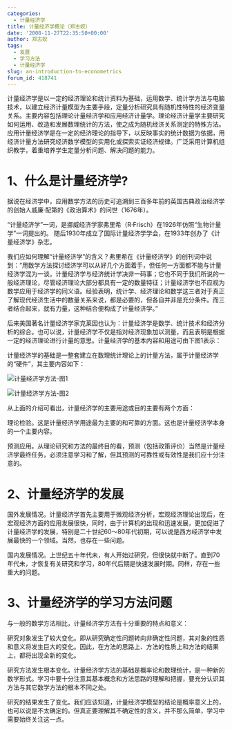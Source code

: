 ```yaml
---
categories:
  - 计量经济学
title: 计量经济学概论（郑志姣）
date: '2008-11-27T22:35:50+00:00'
author: 郑志姣
tags:
  - 发展
  - 学习方法
  - 计量经济学
slug: an-introduction-to-econometrics
forum_id: 418741
---
```


计量经济学是以一定的经济理论和统计资料为基础，运用数学、统计学方法与电脑技术，以建立经济计量模型为主要手段，定量分析研究具有随机性特性的经济变量关系。主要内容包括理论计量经济学和应用经济计量学。理论经济计量学主要研究如何运用、改造和发展数理统计的方法，使之成为随机经济关系测定的特殊方法。应用计量经济学是在一定的经济理论的指导下，以反映事实的统计数据为依据，用经济计量方法研究经济数学模型的实用化或探索实证经济规律。广泛采用计算机组织教学，着重培养学生定量分析问题、解决问题的能力。<!--more-->

# 1、什么是计量经济学?

据说在经济学中，应用数学方法的历史可追溯到三百多年前的英国古典政治经济学的创始人威廉·配第的《政治算术》的问世（1676年）。

“计量经济学”一词，是挪威经济学家弗里希（R·Frisch）在1926年仿照“生物计量学”一词提出的。 随后1930年成立了国际计量经济学学会，在1933年创办了《计量经济学》杂志。

我们应如何理解“计量经济学”的含义？弗里希在《计量经济学》的创刊词中说到：“用数学方法探讨经济学可以从好几个方面着手，但任何一方面都不能与计量经济学混为一谈。计量经济学与经济统计学决非一码事；它也不同于我们所说的一般经济理论，尽管经济理论大部分都具有一定的数量特征；计量经济学也不应视为数学应用于经济学的同义语。经验表明，统计学、经济理论和数学这三者对于真正了解现代经济生活中的数量关系来说，都是必要的，但各自并非是充分条件。而三者结合起来，就有力量，这种结合便构成了计量经济学。”

后来美国著名计量经济学家克莱因也认为：计量经济学是数学、统计技术和经济分析的综合。也可以说，计量经济学不仅是指对经济现象加以测量，而且表明是根据一定的经济理论进行计量的意思。计量经济学的基本内容和用途可由下图1表示：

计量经济学的基础是一整套建立在数理统计理论上的计量方法，属于计量经济学的“硬件”，其主要内容如下：

![计量经济学方法-图1](https://uploads.cosx.org/2008/11/1.jpg "计量经济学方法-图1")

![计量经济学方法-图2](https://uploads.cosx.org/2008/11/2.jpg "计量经济学方法-图2")

从上面的介绍可看出，计量经济学的主要用途或目的主要有两个方面：

理论检验。这是计量经济学用途最为主要的和可靠的方面。这也是计量经济学本身的一个主要内容。

预测应用。从理论研究和方法的最终目的看，预测（包括政策评价）当然是计量经济学最终任务，必须注意学习和了解，但其预测的可靠性或有效性是我们应十分注意的。

# 2、计量经济学的发展

国外发展情况。计量经济学首先主要用于微观经济分析，宏观经济理论出现后，在宏观经济方面的应用发展很快，同时，由于计算机的出现和迅速发展，更加促进了计量经济学的发展，特别是二十世纪60～80年代初期，可以说是西方经济学中发展最快的一个领域。当然，也存在一些问题。

国内发展情况。上世纪五十年代未，有人开始过研究，但很快就中断了。直到70年代未，才恢复有关研究和学习，80年代后期是快速发展时期。同样，存在一些重大的问题。

# 3、计量经济学的学习方法问题

与一般的数学方法相比，计量经济学方法有十分重要的特点和意义：

研究对象发生了较大变化。即从研究确定性问题转向非确定性问题，其对象的性质和意义将发生巨大的变化。因此，在方法的思路上、方法的性质上和方法的结果上，都将出现全新的变化。

研究方法发生根本变化。计量经济学方法的基础是概率论和数理统计，是一种新的数学形式。学习中要十分注意其基本概念和方法思路的理解和把握，要充分认识其方法与其它数学方法的根本不同之处。

研究的结果发生了变化。我们应该知道，计量经济学模型的结论是概率意义上的，也可以说是不太确定的。但真正要理解其不确定性的含义，并不那么简单，学习中需要始终关注这一点。
